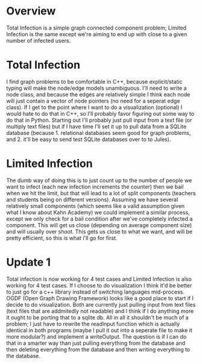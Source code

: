 # Overview
Total Infection is a simple graph connected component problem; Limited Infection is the same except we're aiming to end up with close to a given number of infected users.

# Total Infection
I find graph problems to be comfortable in C++, because explicit/static typing will make the node/edge models unambiguous. I'll need to write a node class, and because the edges are relatively simple I think each node will just contain a vector of node pointers (no need for a seperat edge class). If I get to the point where I want to do a visualization (optional) I would hate to do that in C++, so I'll probably favor figuring out some way to do that in Python. Starting out I'll probably just pull input from a text file (or multiply text files) but if I have time I'll set it up to pull data from a SQLite database (because 1. relational databases seem good for graph problems, and 2. it'll be easy to send test SQLite databases over to to Jules).

# Limited Infection
The dumb way of doing this is to just count up to the number of people we want to infect (each new infection increments the counter) then we bail when we hit the limit, but that will lead to a lot of split components (teachers and students being on different versions). Assuming we have several relatively small components (which seems like a valid assumption given what I know about Kahn Academy) we could implement a similar process, except we only check for a bail condition after we've completely infected a component. This will get us close (depending on average component size) and will usually over shoot. This gets us close to what we want, and will be pretty efficient, so this is what i'll go for first.

# Update 1
Total infection is now working for 4 test cases and Limited Infection is also working for 4 test cases. If I choose to do visualization I think it'd be better to just go for a c++ library instead of switching languages mid-process. OGDF (Open Graph Drawing Framework) looks like a good place to start if I decide to do visualization. Both are currently just pulling input from text files (text files that are addmitedly not readable) and I think if I do anything more it ought to be porting that to a sqlite db. All in all it shouldn't be much of a problem; I just have to rewrite the readInput function which is actually identical in both programs (maybe I pull it out into a seperate file to make it more modular?) and implement a writeOutput. The question is if I can do that in a smarter way than just pulling everything from the database and then deleting everything from the database and then writing everything to the database.
